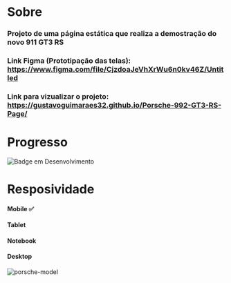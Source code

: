 # Sobre

### Projeto de uma página estática que realiza a demostração do novo 911 GT3 RS

### Link Figma (Prototipação das telas): https://www.figma.com/file/CjzdoaJeVhXrWu6n0kv46Z/Untitled
### Link para vizualizar o projeto: https://gustavoguimaraes32.github.io/Porsche-992-GT3-RS-Page/

# Progresso

![Badge em Desenvolvimento](http://img.shields.io/static/v1?label=STATUS&message=EM%20DESENVOLVIMENTO&color=GREEN&style=for-the-badge)

# Resposividade

#### Mobile ✅
#### Tablet 
#### Notebook
#### Desktop 



![porsche-model](https://user-images.githubusercontent.com/90704921/193918122-83e4f165-1497-4124-b927-f16073e1c416.png)
